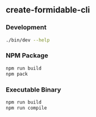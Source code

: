 ## create-formidable-cli

### Development

```bash
./bin/dev --help
```

### NPM Package

```bash
npm run build
npm pack
```

### Executable Binary

```bash
npm run build
npm run compile
```

